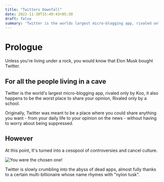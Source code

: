 ```yaml
---
title: "Twitters Downfall"
date: 2022-11-30T15:49:43+05:30
draft: false
summary: 'Twitter is the worlds largest micro-blogging app, rivaled only by Koo.'
---
```

# Prologue

Unless you're living under a rock, you would know that Elon Musk bought Twitter. 

## For all the people living in a cave

Twitter is the world's largest micro-blogging app, rivaled only by Koo, it also happens to be the worst place to share your opinion, Rivaled only by a school.

Originally, Twitter was meant to be a place where you could share anything you want - from your daily life to your opinion on the news - 
without having to worry about being suppressed.

## However

At this point, It's turned into a cesspool of controversies and cancel culture.

![You were the chosen one!](https://i.imgur.com/hW1p33J.png)

Twitter is slowly crumbling into the abyss of dead apps, almost fully thanks to a certain multi-billionaire whose name rhymes with "nylon tusk".

